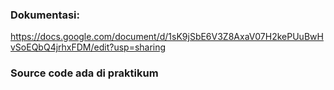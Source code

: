 ### Dokumentasi:
https://docs.google.com/document/d/1sK9jSbE6V3Z8AxaV07H2kePUuBwHvSoEQbQ4jrhxFDM/edit?usp=sharing

### Source code ada di praktikum
